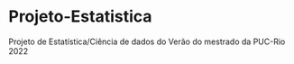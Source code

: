 # Projeto-Estatistica
 Projeto de Estatística/Ciência de dados do Verão do mestrado da PUC-Rio 2022
